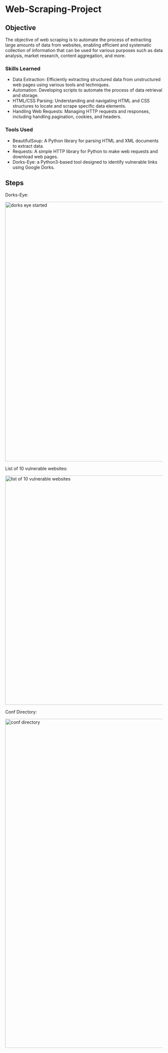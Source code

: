 # Web-Scraping-Project


## Objective

The objective of web scraping is to automate the process of extracting large amounts of data from websites, enabling efficient and systematic collection of information that can be used for various purposes such as data analysis, market research, content aggregation, and more.


### Skills Learned

- Data Extraction: Efficiently extracting structured data from unstructured web pages using various tools and techniques.
- Automation: Developing scripts to automate the process of data retrieval and storage.
- HTML/CSS Parsing: Understanding and navigating HTML and CSS structures to locate and scrape specific data elements.
- Handling Web Requests: Managing HTTP requests and responses, including handling pagination, cookies, and headers.

### Tools Used

- BeautifulSoup: A Python library for parsing HTML and XML documents to extract data.
- Requests: A simple HTTP library for Python to make web requests and download web pages.
- Dorks-Eye: a Python3-based tool designed to identify vulnerable links using Google Dorks.


## Steps

Dorks-Eye:

<img width="830" alt="dorks eye started" src="https://github.com/shikha1149myprojects/Web-Scraping-Project/assets/173707209/323d75de-baa2-457c-a98f-d6e437d0e41d">

List of 10 vulnerable websites:

<img width="733" alt="list of 10 vulnerable websites" src="https://github.com/shikha1149myprojects/Web-Scraping-Project/assets/173707209/1569fe3b-37f1-4c05-b2a5-f8c9ef925c73">

Conf Directory:

<img width="1052" alt="conf directory" src="https://github.com/shikha1149myprojects/Web-Scraping-Project/assets/173707209/a0a57282-428d-437d-86f7-8d3eec62bd26">







